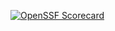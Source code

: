 [![OpenSSF Scorecard](https://api.scorecard.dev/projects/github.com/{martnap21}/{ezcs_firstrepo}/badge)](https://scorecard.dev/viewer/?uri=github.com/{martnap21}/{ezcs_firstrepo})
